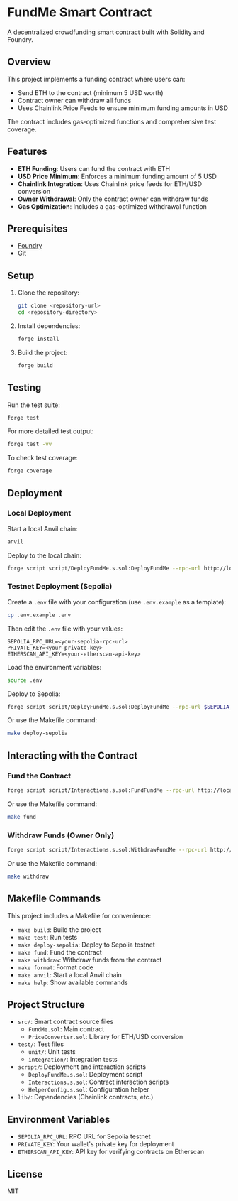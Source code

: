 # FundMe Smart Contract

A decentralized crowdfunding smart contract built with Solidity and Foundry.

## Overview

This project implements a funding contract where users can:
- Send ETH to the contract (minimum 5 USD worth)
- Contract owner can withdraw all funds
- Uses Chainlink Price Feeds to ensure minimum funding amounts in USD

The contract includes gas-optimized functions and comprehensive test coverage.

## Features

- **ETH Funding**: Users can fund the contract with ETH
- **USD Price Minimum**: Enforces a minimum funding amount of 5 USD
- **Chainlink Integration**: Uses Chainlink price feeds for ETH/USD conversion
- **Owner Withdrawal**: Only the contract owner can withdraw funds
- **Gas Optimization**: Includes a gas-optimized withdrawal function

## Prerequisites

- [Foundry](https://book.getfoundry.sh/getting-started/installation)
- Git

## Setup

1. Clone the repository:
   ```bash
   git clone <repository-url>
   cd <repository-directory>
   ```

2. Install dependencies:
   ```bash
   forge install
   ```

3. Build the project:
   ```bash
   forge build
   ```

## Testing

Run the test suite:
```bash
forge test
```

For more detailed test output:
```bash
forge test -vv
```

To check test coverage:
```bash
forge coverage
```

## Deployment

### Local Deployment

Start a local Anvil chain:
```bash
anvil
```

Deploy to the local chain:
```bash
forge script script/DeployFundMe.s.sol:DeployFundMe --rpc-url http://localhost:8545 --private-key 0xac0974bec39a17e36ba4a6b4d238ff944bacb478cbed5efcae784d7bf4f2ff80 --broadcast
```

### Testnet Deployment (Sepolia)

Create a `.env` file with your configuration (use `.env.example` as a template):
```bash
cp .env.example .env
```

Then edit the `.env` file with your values:
```
SEPOLIA_RPC_URL=<your-sepolia-rpc-url>
PRIVATE_KEY=<your-private-key>
ETHERSCAN_API_KEY=<your-etherscan-api-key>
```

Load the environment variables:
```bash
source .env
```

Deploy to Sepolia:
```bash
forge script script/DeployFundMe.s.sol:DeployFundMe --rpc-url $SEPOLIA_RPC_URL --private-key $PRIVATE_KEY --broadcast --verify --etherscan-api-key $ETHERSCAN_API_KEY -vvvv
```

Or use the Makefile command:
```bash
make deploy-sepolia
```

## Interacting with the Contract

### Fund the Contract

```bash
forge script script/Interactions.s.sol:FundFundMe --rpc-url http://localhost:8545 --private-key <your-private-key> --broadcast
```

Or use the Makefile command:
```bash
make fund
```

### Withdraw Funds (Owner Only)

```bash
forge script script/Interactions.s.sol:WithdrawFundMe --rpc-url http://localhost:8545 --private-key <your-private-key> --broadcast
```

Or use the Makefile command:
```bash
make withdraw
```

## Makefile Commands

This project includes a Makefile for convenience:

- `make build`: Build the project
- `make test`: Run tests
- `make deploy-sepolia`: Deploy to Sepolia testnet
- `make fund`: Fund the contract
- `make withdraw`: Withdraw funds from the contract
- `make format`: Format code
- `make anvil`: Start a local Anvil chain
- `make help`: Show available commands

## Project Structure

- `src/`: Smart contract source files
  - `FundMe.sol`: Main contract
  - `PriceConverter.sol`: Library for ETH/USD conversion
- `test/`: Test files
  - `unit/`: Unit tests
  - `integration/`: Integration tests
- `script/`: Deployment and interaction scripts
  - `DeployFundMe.s.sol`: Deployment script
  - `Interactions.s.sol`: Contract interaction scripts
  - `HelperConfig.s.sol`: Configuration helper
- `lib/`: Dependencies (Chainlink contracts, etc.)

## Environment Variables

- `SEPOLIA_RPC_URL`: RPC URL for Sepolia testnet
- `PRIVATE_KEY`: Your wallet's private key for deployment
- `ETHERSCAN_API_KEY`: API key for verifying contracts on Etherscan

## License

MIT
